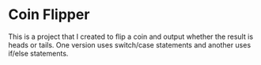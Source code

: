 # Coin Flipper

This is a project that I created to flip a coin and output whether the result is heads or tails. One version uses switch/case statements and another uses if/else statements.

